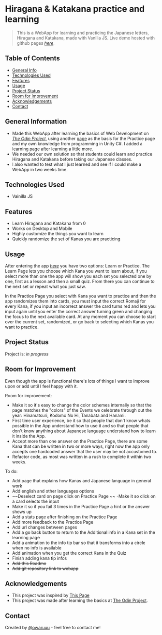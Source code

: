 # Hiragana & Katakana practice and learning
> This is a WebApp for learning and practicing the Japanese letters, Hiragana and Katakana, made with Vanilla JS.
> Live demo hosted with github pages [_here_](https://owaruuu.github.io/kanapractice/). 


## Table of Contents
* [General Info](#general-information)
* [Technologies Used](#technologies-used)
* [Features](#features)
* [Usage](#usage)
* [Project Status](#project-status)
* [Room for Improvement](#room-for-improvement)
* [Acknowledgements](#acknowledgements)
* [Contact](#contact)
<!-- * [Screenshots](#screenshots) -->


## General Information
- Made this WebApp after learning the basics of Web Development on [_The Odin Project_](https://www.theodinproject.com/paths), using another [page](https://kana-quiz.tofugu.com) as the basis for the Practice page and my own knowledge from programming in Unity C#. I added a learning page after learning a little more.
- We needed our own solution so that students could learn and practice Hiragana and Katakana before taking our Japanese classes.
- I also wanted to test what I just learned and see if I could make a WebApp in two weeks time.


## Technologies Used
- Vainilla JS


## Features
- Learn Hiragana and Katakana from 0
- Works on Desktop and Mobile
- Highly customize the things you want to learn
- Quickly randomize the set of Kanas you are practicing


<!-- ## Screenshots
![Example screenshot](./img/screenshot.png) -->
<!-- If you have screenshots you'd like to share, include them here. -->

## Usage
After entering the app [_here_](https://owaruuu.github.io/kanapractice/) you have two options: Learn or Practice.
The Learn Page lets you choose which Kana you want to learn about, if you select more than one the app will show you each set you selected one by one, first as a lesson and then a small quiz. From there you can continue to the next set or repeat what you just saw.

In the Practice Page you select with Kana you want to practice and then the app randomizes them into cards, you must input the correct Romaji for every Kana, if you input an incorrect answer the card turns red and lets you input again until you enter the correct answer turning green and changing the focus to the next available card. At any moment you can choose to start over the current set, randomized, or go back to selecting which Kanas you want to practice.


## Project Status
Project is: _in progress_


## Room for Improvement
Even though the app is functional there's lots of things I want to improve upon or add until I feel happy with it.

Room for improvement:
- Make it so it's easy to change the color schemes internally so that the page matches the "colors" of the Events we celebrate through out the year: Hinamatsuri, Kodomo No Hi, Tanabata and Hanami.
- First time user experience, be it so that people that don't know whats possible in the App understand how to use it and so that people that don't know anything about Japanese language understand how to learn it inside the App.
- Accept more than one answer on the Practice Page, there are some Kana that can be written in two or more ways, right now the app only accepts one hardcoded answer that the user may be not accustomed to.
- Refactor code, as most was written in a rush to complete it within two weeks.

To do:
- Add page that explains how Kanas and Japanese language in general work
- Add english and other languages options
- ~~Deselect card on page click on Practice Page ~~
    -Make it so click on a card selects the input
- Make it so if you fail 3 times in the Practice Page a hint or the answer shows up
- Add a stats page after finishing on the Practice Page
- Add more feedback to the Practice Page
- Add url changes between pages
- Add a go back button to return to the Additional info in a Kana set in the learning page
- Add a animation to the info tip bar so that it transforms into a circle when no info is available
- Add animation when you get the correct Kana in the Quiz
- Finish adding kana tip infos
- ~~Add this Readme~~
- ~~Add git repository link to webapp~~


## Acknowledgements
- This project was inspired by [This Page](https://kana-quiz.tofugu.com)
- This project was made after learning the basics at [The Odin Project](https://www.theodinproject.com/paths/foundations/courses/foundations).


## Contact
Created by [@owaruuu](https://www.instagram.com/owaruuu/) - feel free to contact me!
